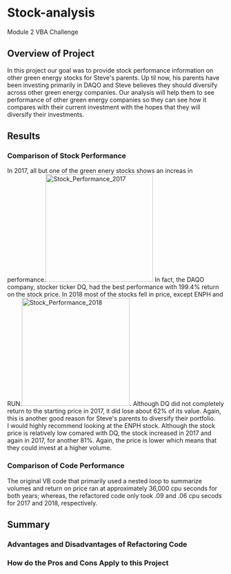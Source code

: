 # Stock-analysis
Module 2 VBA Challenge
## Overview of Project
In this project our goal was to provide stock performance information on other green energy stocks for Steve's parents.  Up til now, his parents have been investing primarily in DAQO and Steve believes they should diversify across other green energy companies.  Our analysis will help them to see performance of other green energy companies so they can see how it compares with their current investment with the hopes that they will diversify their investments.
## Results
### Comparison of Stock Performance
In 2017, all but one of the green enery stocks shows an increas in performance.<img width="249" alt="Stock_Performance_2017" src="https://user-images.githubusercontent.com/56225030/205451127-ebb8fe5b-aede-49b5-9037-b8821c1c0f74.png">  In fact, the DAQO company, stocker ticker DQ, had the best performance with 199.4% return on the stock price. In 2018 most of the stocks fell in price, except ENPH and RUN.<img width="250" alt="Stock_Performance_2018" src="https://user-images.githubusercontent.com/56225030/205451691-70e36b3c-630a-4051-9c2c-d8049d052d35.png">. Although DQ did not completely return to the starting price in 2017, it did lose about 62% of its value.  Again, this is another good reason for Steve's parents to diversify their portfolio.  
I would highly recommend looking at the ENPH stock.  Although the stock price is relatively low comared with DQ, the stock increased in 2017 and again in 2017, for another 81%.  Again, the price is lower which means that they could invest at a higher volume.  

### Comparison of Code Performance
The original VB code that primarily used a nested loop to summarize volumes and return on price ran at approximately 36,000 cpu seconds for both years; whereas, the refactored code only took .09 and .06 cpu secods for 2017 and 2018, respectively.




## Summary

### Advantages and Disadvantages of Refactoring Code

### How do the Pros and Cons Apply to this Project
